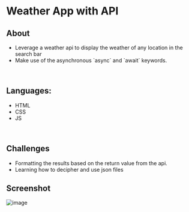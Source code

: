 <h1> Weather App with API </h1>

<h2>About</h2>
<ul>
    <li>Leverage a weather api to display the weather of any location in the search bar</li>
    <li>Make use of the asynchronous `async` and `await` keywords.</li>
</ul>
<br>
<h2>Languages:</h2>
<ul>
    <li>HTML</li>
    <li>CSS</li>
    <li>JS</li>
</ul>
<br>
<h2>Challenges</h2>
<ul>
    <li>Formatting the results based on the return value from the api.</li>
     <li>Learning how to decipher and use json files</li>
</ul>

<h2>Screenshot</h2>

![image](https://github.com/Kenref/weather-app/assets/107287396/6531a12d-5174-4f3a-9a98-4fe4f506bd7d)
